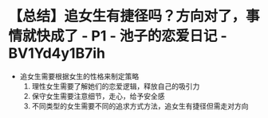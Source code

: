 # 【总结】追女生有捷径吗？方向对了，事情就快成了 - P1 - 池子的恋爱日记 - BV1Yd4y1B7ih

-   追女生需要根据女生的性格来制定策略
    1.  理性女生需要了解她们的恋爱逻辑，释放自己的吸引力
    2.  保守女生需要注意细节，走心，给予安全感
    3.  不同类型的女生需要不同的追求方式方法，追女生有捷径但需走对方向